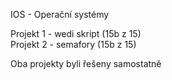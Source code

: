 IOS - Operační systémy  
  
Projekt 1 - wedi skript (15b z 15)  
Projekt 2 - semafory (15b z 15)  
  
Oba projekty byli řešeny samostatně  